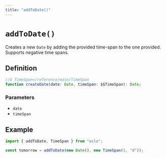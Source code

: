```yaml
---
title: "addToDate()"
---
```


# `addToDate()`

Creates a new `Date` by adding the provided time-span to the one provided. Supports negative time spans.

## Definition

```ts
//$ TimeSpan=/reference/main/TimeSpan
function createDate(date: Date, timeSpan: $$TimeSpan): Date;
```

### Parameters

- `date`
- `timeSpan`

## Example

```ts
import { addToDate, TimeSpan } from "oslo";

const tomorrow = addToDate(new Date(), new TimeSpan(1, "d"));
```
